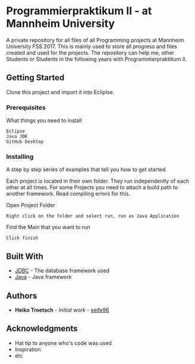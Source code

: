 # Programmierpraktikum II - at Mannheim University 

A private repository for all files of all Programming projects at Mannheim University FSS 2017. This is mainly used to store all progress and files created and used for the projects. The repository can help me, other Students or Students in the following years with Programmierpraktikum II. 

## Getting Started

Clone this project and import it into Ecliplse. 

### Prerequisites

What things you need to install

```
Eclipse
Java JDK
GitHub Desktop
```

### Installing

A step by step series of examples that tell you how to get started.

Each project is located in their own folder. They run independently of each other at all times. For some Projects you need to attach a build path to another framework. Read compiling errors for this.

Open Project Folder

```
Right click on the folder and select run, run as Java Application
```

Find the Main that you want to run

```
Click finish
```

## Built With

* [JDBC](https://github.com/xerial/sqlite-jdbc) - The database framework used
* [Java](https://docs.oracle.com/javase/7/docs/api/) - Java framework


## Authors

* **Heiko Troetsch** - *Initial work* - [seife96](https://github.com/seife96)


## Acknowledgments

* Hat tip to anyone who's code was used
* Inspiration
* etc

